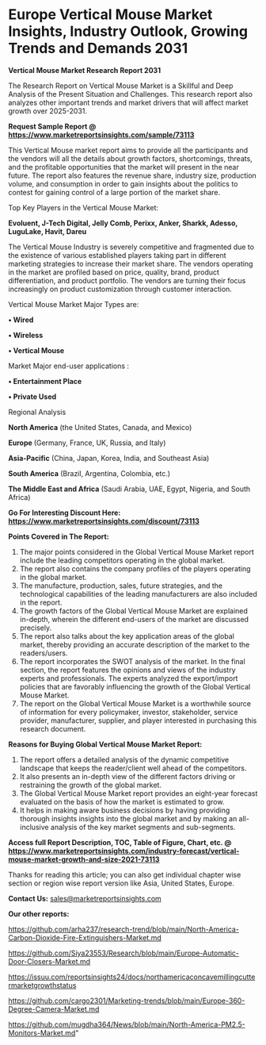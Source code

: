 # Europe Vertical Mouse Market Insights, Industry Outlook, Growing Trends and Demands 2031

<strong>Vertical Mouse Market Research Report 2031</strong>

The Research Report on Vertical Mouse Market is a Skillful and Deep Analysis of the Present Situation and Challenges. This research report also analyzes other important trends and market drivers that will affect market growth over 2025-2031.

<strong>Request Sample Report @ <a href=https://www.marketreportsinsights.com/sample/73113>https://www.marketreportsinsights.com/sample/73113</a></strong>

This Vertical Mouse market report aims to provide all the participants and the vendors will all the details about growth factors, shortcomings, threats, and the profitable opportunities that the market will present in the near future. The report also features the revenue share, industry size, production volume, and consumption in order to gain insights about the politics to contest for gaining control of a large portion of the market share.

Top Key Players in the Vertical Mouse Market:

<strong>Evoluent, J-Tech Digital, Jelly Comb, Perixx, Anker, Sharkk, Adesso, LuguLake, Havit, Dareu</strong>

The Vertical Mouse Industry is severely competitive and fragmented due to the existence of various established players taking part in different marketing strategies to increase their market share. The vendors operating in the market are profiled based on price, quality, brand, product differentiation, and product portfolio. The vendors are turning their focus increasingly on product customization through customer interaction.

Vertical Mouse Market Major Types are:

<strong>• Wired

• Wireless

• Vertical Mouse</strong>

Market Major end-user applications :

<strong>• Entertainment Place

• Private Used</strong>

Regional Analysis

</u><strong><b>North America</b></strong> (the United States, Canada, and Mexico)

<strong><b>Europe </b></strong>(Germany, France, UK, Russia, and Italy)

<strong><b>Asia-Pacific</b></strong> (China, Japan, Korea, India, and Southeast Asia)

<strong><b>South America</b></strong> (Brazil, Argentina, Colombia, etc.)

<strong><b>The Middle East and Africa</b></strong> (Saudi Arabia, UAE, Egypt, Nigeria, and South Africa)

<strong>Go For Interesting Discount Here: <a href=https://www.marketreportsinsights.com/discount/73113>https://www.marketreportsinsights.com/discount/73113</a></strong>

<strong>Points Covered in The Report:</strong>
<ol>
  <li>The major points considered in the Global Vertical Mouse Market report include the leading competitors operating in the global market.</li>
  <li>The report also contains the company profiles of the players operating in the global market.</li>
  <li>The manufacture, production, sales, future strategies, and the technological capabilities of the leading manufacturers are also included in the report.</li>
  <li>The growth factors of the Global Vertical Mouse Market are explained in-depth, wherein the different end-users of the market are discussed precisely.</li>
  <li>The report also talks about the key application areas of the global market, thereby providing an accurate description of the market to the readers/users.</li>
  <li>The report incorporates the SWOT analysis of the market. In the final section, the report features the opinions and views of the industry experts and professionals. The experts analyzed the export/import policies that are favorably influencing the growth of the Global Vertical Mouse Market.</li>
  <li>The report on the Global Vertical Mouse Market is a worthwhile source of information for every policymaker, investor, stakeholder, service provider, manufacturer, supplier, and player interested in purchasing this research document.</li>
</ol>
<strong>Reasons for Buying Global Vertical Mouse Market Report:</strong>

<ol>
  <li>The report offers a detailed analysis of the dynamic competitive landscape that keeps the reader/client well ahead of the competitors.</li>
  <li>It also presents an in-depth view of the different factors driving or restraining the growth of the global market.</li>
  <li>The Global Vertical Mouse Market report provides an eight-year forecast evaluated on the basis of how the market is estimated to grow.</li>
  <li>It helps in making aware business decisions by having providing thorough insights insights into the global market and by making an all-inclusive analysis of the key market segments and sub-segments.</li>
</ol>
<strong>Access full Report Description, TOC, Table of Figure, Chart, etc. @ <a href=https://www.marketreportsinsights.com/industry-forecast/vertical-mouse-market-growth-and-size-2021-73113>https://www.marketreportsinsights.com/industry-forecast/vertical-mouse-market-growth-and-size-2021-73113</a></strong>


Thanks for reading this article; you can also get individual chapter wise section or region wise report version like Asia, United States, Europe.

<strong>Contact Us:</strong>
sales@marketreportsinsights.com

<strong>Our other reports:</strong>

<a href=https://github.com/arha237/research-trend/blob/main/North-America-Carbon-Dioxide-Fire-Extinguishers-Market.md>https://github.com/arha237/research-trend/blob/main/North-America-Carbon-Dioxide-Fire-Extinguishers-Market.md</a>

<a href=https://github.com/Siya23553/Research/blob/main/Europe-Automatic-Door-Closers-Market.md>https://github.com/Siya23553/Research/blob/main/Europe-Automatic-Door-Closers-Market.md</a>

<a href=https://issuu.com/reportsinsights24/docs/northamericaconcavemillingcuttermarketgrowthstatus>https://issuu.com/reportsinsights24/docs/northamericaconcavemillingcuttermarketgrowthstatus</a>

<a href=https://github.com/cargo2301/Marketing-trends/blob/main/Europe-360-Degree-Camera-Market.md>https://github.com/cargo2301/Marketing-trends/blob/main/Europe-360-Degree-Camera-Market.md</a>

<a href=https://github.com/mugdha364/News/blob/main/North-America-PM2.5-Monitors-Market.md>https://github.com/mugdha364/News/blob/main/North-America-PM2.5-Monitors-Market.md</a>"
